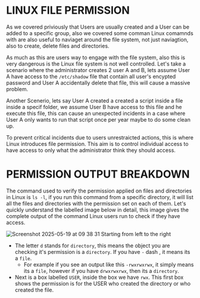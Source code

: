 # LINUX FILE PERMISSION
As we covered priviously that Users are usually created and a User can be added to a specific group, also we covered some comman Linux comamnds with are also useful to naviaget around the file system, not just naviagtion, also to create, delete files and directories.

As much as this are users way to engage with the file system, also this is very dangerous is the Linux file system is not well controlled. Let's take a scenario where 
the administrator creates 2 user A and B, lets assume User A have access to the `/etc/shadow` file that contain all user's encypted password and User A accidentally delete that file, this will cause a massive problem.

Another Scenerio, lets say User A created a created a script inside a file inside a specif folder, we assume User B have access to this file and he execute this file, this can cause an unexpected incidents in a case where User A only wants to run that script once per year maybe to do some clean up.

To prevent critical incidents due to users unrestraicted actions, this is where Linux introduces file permission. This aim is to control individual access to have access to only what the administrator think they should access.

# PERMISSION OUTPUT BREAKDOWN
The command used to verify the permission applied on files and directories in Linux is `ls -l`, if you run this command from a specific directory, it will list all the files and directories with the permission set on each of them. Let's quickly understand the labelled image below in
detail, this image gives the complete output of the command Linux users run to check if they have access.

![Screenshot 2025-05-19 at 09 38 31](https://github.com/user-attachments/assets/a8fcda19-504d-4086-b247-09436ea43121)
Starting from left to the right

- The letter `d` stands for `directory`, this means the object you are checking it's permission is a `directory`. If you have `-` dash , it means its a `file`.
  - For example if you see an output like this `-rwxrwxrwx`, it simply means its a `file`, however if you have `drwxrwxrwx`, then its a `directory`.
- Next is a box labelled `USER`, inside the box we have `rwx`. This first box shows the permission is for the USER who created the directory or who created the file.

